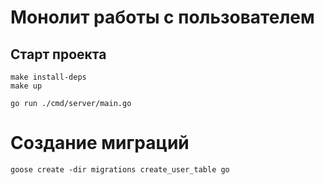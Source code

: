 # Монолит работы с пользователем

## Старт проекта
```
make install-deps
make up

go run ./cmd/server/main.go
```


# Создание миграций
```
goose create -dir migrations create_user_table go
```
